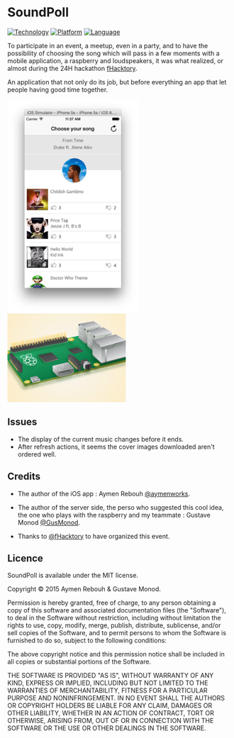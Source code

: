 SoundPoll
========
[![Technology](https://img.shields.io/badge/hardware-raspberryB+-lightgrey.svg?style=flat)](http://www.raspberrypi.org/products/model-b-plus/)
[![Platform](https://img.shields.io/badge/iOS-7.0%2B-blue.svg?style=flat)](https://developer.apple.com/iphone/index.action)
[![Language](https://img.shields.io/badge/language-swift-orange.svg?style=flat)](https://developer.apple.com/swift)

To participate in an event, a meetup, even in a party, and to have the possibility of choosing the song which will pass in a few moments with a mobile application, a raspberry and loudspeakers, it was what realized, or almost during the 24H hackathon [fHacktory](https://www.linkedin.com/company/3299824?trk=prof-exp-company-name). 

An application that not only do its job, but before everything an app that let people having good time together.

<img src="./screenshots/SoundPoll.png" height="480px" text-align=center alt="The home view">
<img src="./screenshots/raspberry.png" height="200px" margin-top=20px text-align=center alt="A raspberry B+">


## Issues

- The display of the current music changes before it ends.
- After refresh actions, it seems the cover images downloaded aren't ordered well.

## Credits

- The author of the iOS app : Aymen Rebouh [@aymenworks](http://twitter.com/aymenworks).

- The author of the server side, the perso who suggested this cool idea, the one who plays with the raspberry and my teammate : Gustave Monod [@GusMonod](https://github.com/GusMonod).
- Thanks to [@fHacktory](https://github.com/fhacktory) to have organized this event.

## Licence

SoundPoll is available under the MIT license.

Copyright © 2015 Aymen Rebouh & Gustave Monod.

Permission is hereby granted, free of charge, to any person obtaining a copy of this software and associated documentation files (the "Software"), to deal in the Software without restriction, including without limitation the rights to use, copy, modify, merge, publish, distribute, sublicense, and/or sell copies of the Software, and to permit persons to whom the Software is furnished to do so, subject to the following conditions:

The above copyright notice and this permission notice shall be included in all copies or substantial portions of the Software.

THE SOFTWARE IS PROVIDED "AS IS", WITHOUT WARRANTY OF ANY KIND, EXPRESS OR IMPLIED, INCLUDING BUT NOT LIMITED TO THE WARRANTIES OF MERCHANTABILITY, FITNESS FOR A PARTICULAR PURPOSE AND NONINFRINGEMENT. IN NO EVENT SHALL THE AUTHORS OR COPYRIGHT HOLDERS BE LIABLE FOR ANY CLAIM, DAMAGES OR OTHER LIABILITY, WHETHER IN AN ACTION OF CONTRACT, TORT OR OTHERWISE, ARISING FROM, OUT OF OR IN CONNECTION WITH THE SOFTWARE OR THE USE OR OTHER DEALINGS IN THE SOFTWARE.
